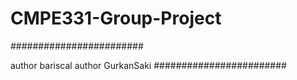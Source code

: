 # CMPE331-Group-Project

########################

author bariscal
author GurkanSaki
########################

